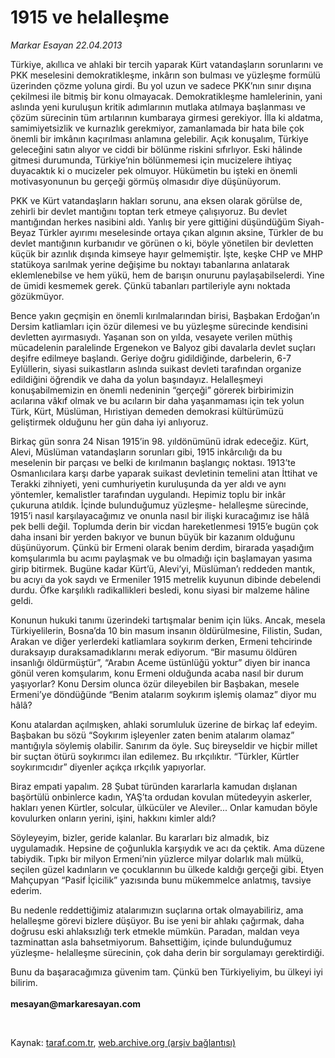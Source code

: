 # 1915 ve helalleşme

*Markar Esayan 22.04.2013*

<div class="yazi"><p>Türkiye, akıllıca ve ahlaki bir tercih yaparak Kürt vatandaşların sorunlarını ve PKK meselesini demokratikleşme, inkârın son bulması ve yüzleşme formülü üzerinden çözme yoluna girdi. Bu yol uzun ve sadece PKK’nın sınır dışına çekilmesi ile bitmiş bir konu olmayacak. Demokratikleşme hamlelerinin, yani aslında yeni kuruluşun kritik adımlarının mutlaka atılmaya başlanması ve çözüm sürecinin tüm artılarının kumbaraya girmesi gerekiyor. İlla ki aldatma, samimiyetsizlik ve kurnazlık gerekmiyor, zamanlamada bir hata bile çok önemli bir imkânın kaçırılması anlamına gelebilir. Açık konuşalım, Türkiye geleceğini satın alıyor ve ciddi bir bölünme riskini sıfırlıyor. Eski hâlinde gitmesi durumunda, Türkiye’nin bölünmemesi için mucizelere ihtiyaç duyacaktık ki o mucizeler pek olmuyor. Hükümetin bu işteki en önemli motivasyonunun bu gerçeği görmüş olmasıdır diye düşünüyorum.</p>
<p>PKK ve Kürt vatandaşların hakları sorunu, ana eksen olarak görülse de, zehirli bir devlet mantığını toptan terk etmeye çalışıyoruz. Bu devlet mantığından herkes nasibini aldı. Yanlış bir yere gittiğini düşündüğüm Siyah-Beyaz Türkler ayırımı meselesinde ortaya çıkan algının aksine, Türkler de bu devlet mantığının kurbanıdır ve görünen o ki, böyle yönetilen bir devletten küçük bir azınlık dışında kimseye hayır gelmemiştir. İşte, keşke CHP ve MHP statükoya sarılmak yerine değişime bu noktayı tabanlarına anlatarak eklemlenebilse ve hem yükü, hem de barışın onurunu paylaşabilselerdi. Yine de ümidi kesmemek gerek. Çünkü tabanları partileriyle aynı noktada gözükmüyor.</p>
<p>Bence yakın geçmişin en önemli kırılmalarından birisi, Başbakan Erdoğan’ın Dersim katliamları için özür dilemesi ve bu yüzleşme sürecinde kendisini devletten ayırmasıydı. Yaşanan son on yılda, vesayete verilen müthiş mücadelenin paralelinde Ergenekon ve Balyoz gibi davalarla devlet suçları deşifre edilmeye başlandı. Geriye doğru gidildiğinde, darbelerin, 6-7 Eylüllerin, siyasi suikastların aslında suikast devleti tarafından organize edildiğini öğrendik ve daha da yolun başındayız. Helalleşmeyi konuşabilmemizin en önemli nedeninin “gerçeği” görerek birbirimizin acılarına vâkıf olmak ve bu acıların bir daha yaşanmaması için tek yolun Türk, Kürt, Müslüman, Hıristiyan demeden demokrasi kültürümüzü geliştirmek olduğunu her gün daha iyi anlıyoruz.</p>
<p>Birkaç gün sonra 24 Nisan 1915’in 98. yıldönümünü idrak edeceğiz. Kürt, Alevi, Müslüman vatandaşların sorunları gibi, 1915 inkârcılığı da bu meselenin bir parçası ve belki de kırılmanın başlangıç noktası. 1913’te Osmanlıcılara karşı darbe yaparak suikast devletinin temelini atan İttihat ve Terakki zihniyeti, yeni cumhuriyetin kuruluşunda da yer aldı ve aynı yöntemler, kemalistler tarafından uygulandı. Hepimiz toplu bir inkâr çukuruna atıldık. İçinde bulunduğumuz yüzleşme- helalleşme sürecinde, 1915’i nasıl karşılayacağımız ve onunla nasıl bir ilişki kuracağımız ise hâlâ pek belli değil. Toplumda derin bir vicdan hareketlenmesi 1915’e bugün çok daha insani bir yerden bakıyor ve bunun büyük bir kazanım olduğunu düşünüyorum. Çünkü bir Ermeni olarak benim derdim, birarada yaşadığım komşularımla bu acımı paylaşmak ve bu olmadığı için başlamayan yasıma girip bitirmek. Bugüne kadar Kürt’ü, Alevi’yi, Müslüman’ı reddeden mantık, bu acıyı da yok saydı ve Ermeniler 1915 metrelik kuyunun dibinde debelendi durdu. Öfke karşılıklı radikallikleri besledi, konu siyasi bir malzeme hâline geldi.</p>
<p>Konunun hukuki tanımı üzerindeki tartışmalar benim için lüks. Ancak, mesela Türkiyelilerin, Bosna’da 10 bin masum insanın öldürülmesine, Filistin, Sudan, Arakan ve diğer yerlerdeki katliamlara soykırım derken, Ermeni tehcirinde duraksayıp duraksamadıklarını merak ediyorum. “Bir masumu öldüren insanlığı öldürmüştür”, “Arabın Aceme üstünlüğü yoktur” diyen bir inanca gönül veren komşularım, konu Ermeni olduğunda acaba nasıl bir durum yaşıyorlar? Konu Dersim olunca özür dileyebilen bir Başbakan, mesele Ermeni’ye döndüğünde “Benim atalarım soykırım işlemiş olamaz” diyor mu hâlâ? </p>
<p>Konu atalardan açılmışken, ahlaki sorumluluk üzerine de birkaç laf edeyim. Başbakan bu sözü “Soykırım işleyenler zaten benim atalarım olamaz” mantığıyla söylemiş olabilir. Sanırım da öyle. Suç bireyseldir ve hiçbir millet bir suçtan ötürü soykırımcı ilan edilemez. Bu ırkçılıktır. “Türkler, Kürtler soykırımcıdır” diyenler açıkça ırkçılık yapıyorlar.</p>
<p>Biraz empati yapalım. 28 Şubat türünden kararlarla kamudan dışlanan başörtülü onbinlerce kadın, YAŞ’ta ordudan kovulan mütedeyyin askerler, hakları yenen Kürtler, solcular, ülkücüler ve Aleviler... Onlar kamudan böyle kovulurken onların yerini, işini, hakkını kimler aldı?</p>
<p>Söyleyeyim, bizler, geride kalanlar. Bu kararları biz almadık, biz uygulamadık. Hepsine de çoğunlukla karşıydık ve acı da çektik. Ama düzene tabiydik. Tıpkı bir milyon Ermeni’nin yüzlerce milyar dolarlık malı mülkü, seçilen güzel kadınların ve çocuklarının bu ülkede kaldığı gerçeği gibi. Etyen Mahçupyan “Pasif İçicilik” yazısında bunu mükemmelce anlatmış, tavsiye ederim.</p>
<p>Bu nedenle reddettiğimiz atalarımızın suçlarına ortak olmayabiliriz, ama helalleşme görevi bizlere düşüyor. Bu ise yeni bir ahlakı çağırmak, daha doğrusu eski ahlaksızlığı terk etmekle mümkün. Paradan, maldan veya tazminattan asla bahsetmiyorum. Bahsettiğim, içinde bulunduğumuz yüzleşme- helalleşme sürecinin, çok daha derin bir sorgulamayı gerektirdiği.</p>
<p>Bunu da başaracağımıza güvenim tam. Çünkü ben Türkiyeliyim, bu ülkeyi iyi bilirim.<br/><br/><b>mesayan@markaresayan.com</b></p>
<p> </p>
</div>

Kaynak: [taraf.com.tr](http://www.taraf.com.tr/markar-esayan/makale-1915-ve-helallesme.htm), [web.archive.org (arşiv bağlantısı)](http://web.archive.org/web/20131107084209/http://www.taraf.com.tr/markar-esayan/makale-1915-ve-helallesme.htm)
